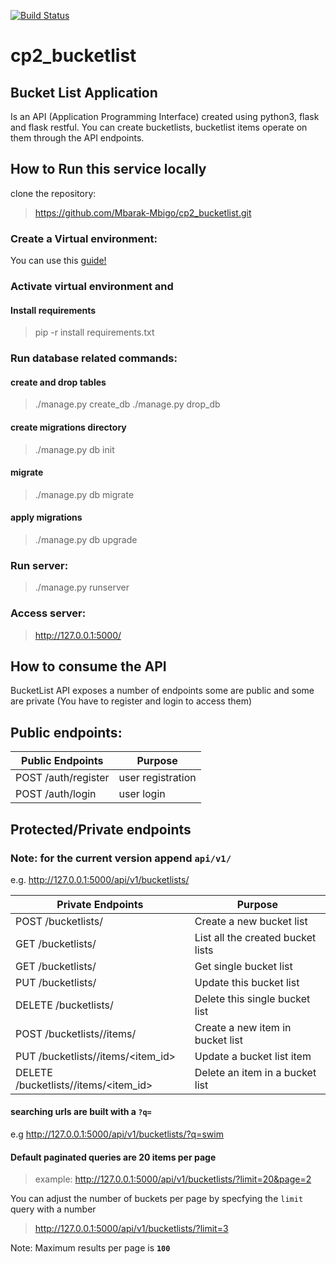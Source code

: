 [![Build Status](https://travis-ci.org/Mbarak-Mbigo/cp2_bucketlist.svg?branch=develop)](https://travis-ci.org/Mbarak-Mbigo/cp2_bucketlist)

# cp2_bucketlist
## Bucket List Application
Is an API (Application Programming Interface) created using python3, flask and flask restful.
You can create bucketlists, bucketlist items operate on them through the API endpoints.

## How to Run this service locally
clone the repository:
> https://github.com/Mbarak-Mbigo/cp2_bucketlist.git

### Create a Virtual environment:
You can use this [guide!](http://python-guide-pt-br.readthedocs.io/en/latest/dev/virtualenvs/)

### Activate virtual environment and

#### Install requirements
> pip -r install requirements.txt

### Run database related commands:

#### create and drop tables
> ./manage.py create_db
> ./manage.py drop_db

#### create migrations directory
> ./manage.py db init

#### migrate
> ./manage.py db migrate

#### apply migrations
> ./manage.py db upgrade

### Run server:
> ./manage.py runserver

### Access server:
> http://127.0.0.1:5000/

## How to consume the API
BucketList API exposes a number of endpoints some are public and 
some are private (You have to register and login to access them)

## Public endpoints:
Public Endpoints |  Purpose
------------------|------------
POST /auth/register | user registration
POST /auth/login | user login

## Protected/Private endpoints

### Note: for the current version append **`api/v1/`**
e.g. http://127.0.0.1:5000/api/v1/bucketlists/

Private Endpoints | Purpose
----------| -------------
POST /bucketlists/ | Create a new bucket list
GET /bucketlists/ | List all the created bucket lists
GET /bucketlists/<id> | Get single bucket list
PUT /bucketlists/<id> | Update this bucket list
DELETE /bucketlists/<id> | Delete this single bucket list
POST /bucketlists/<id>/items/| Create a new item in bucket list
PUT /bucketlists/<id>/items/<item_id> | Update a bucket list item
DELETE /bucketlists/<id>/items/<item_id> | Delete an item in a bucket list

#### searching urls are built with a **`?q=`**
  e.g http://127.0.0.1:5000/api/v1/bucketlists/?q=swim

#### Default paginated queries are 20 items per page
> example: http://127.0.0.1:5000/api/v1/bucketlists/?limit=20&page=2

You can adjust the number of buckets per page by specfying the `limit` query with a number
> http://127.0.0.1:5000/api/v1/bucketlists/?limit=3

Note: Maximum results per page is **`100`**









